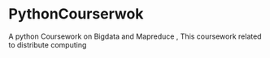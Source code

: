 # PythonCourserwok
A python Coursework on Bigdata and Mapreduce , This coursework related to distribute computing 

